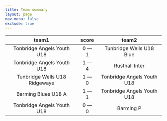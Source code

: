 ```yaml
---
title: Team summary
layout: page
nav-menu: false
exclude: true
---
```




|             team1             |    score    |           team2            |
|:-----------------------------:|:-----------:|:--------------------------:|
|  Tonbridge Angels Youth U18   | 0 &mdash; 1 |  Tunbridge Wells U18 Blue  |
|  Tonbridge Angels Youth U18   | 1 &mdash; 4 |       Rusthall Inter       |
| Tunbridge Wells U18 Ridgewaye | 1 &mdash; 0 | Tonbridge Angels Youth U18 |
|      Barming Blues U18 A      | 1 &mdash; 1 | Tonbridge Angels Youth U18 |
|  Tonbridge Angels Youth U18   | 0 &mdash; 0 |         Barming P          |

 <br /><br /><br />